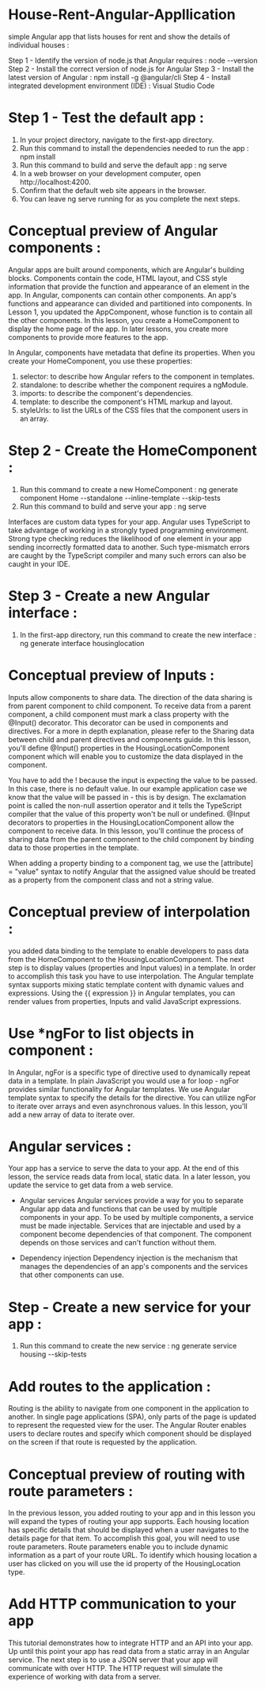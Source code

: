 # House-Rent-Angular-Appllication
simple Angular app that lists houses for rent and show the details of individual houses : 

Step 1 - Identify the version of node.js that Angular requires : node --version
Step 2 - Install the correct version of node.js for Angular
Step 3 - Install the latest version of Angular : npm install -g @angular/cli
Step 4 - Install integrated development environment (IDE) : Visual Studio Code

# Step 1 - Test the default app :
1. In your project directory, navigate to the first-app directory.
2. Run this command to install the dependencies needed to run the app : npm install
3. Run this command to build and serve the default app : ng serve
4. In a web browser on your development computer, open http://localhost:4200.
5. Confirm that the default web site appears in the browser.
6. You can leave ng serve running for as you complete the next steps.

# Conceptual preview of Angular components : 
Angular apps are built around components, which are Angular's building blocks. Components contain the code, HTML layout, and CSS style information that provide the function and appearance of an element in the app. In Angular, components can contain other components. An app's functions and appearance can divided and partitioned into components.
In Lesson 1, you updated the AppComponent, whose function is to contain all the other components. In this lesson, you create a HomeComponent to display the home page of the app. In later lessons, you create more components to provide more features to the app.

In Angular, components have metadata that define its properties. When you create your HomeComponent, you use these properties:
1. selector: to describe how Angular refers to the component in templates.
2. standalone: to describe whether the component requires a ngModule.
3. imports: to describe the component's dependencies.
4. template: to describe the component's HTML markup and layout.
5. styleUrls: to list the URLs of the CSS files that the component users in an array.

# Step 2 - Create the HomeComponent : 
1. Run this command to create a new HomeComponent : ng generate component Home --standalone --inline-template --skip-tests
2. Run this command to build and serve your app : ng serve

Interfaces are custom data types for your app.
Angular uses TypeScript to take advantage of working in a strongly typed programming environment. Strong type checking reduces the likelihood of one element in your app sending incorrectly formatted data to another. Such type-mismatch errors are caught by the TypeScript compiler and many such errors can also be caught in your IDE.

# Step 3 - Create a new Angular interface :
1. In the first-app directory, run this command to create the new interface : ng generate interface housinglocation

# Conceptual preview of Inputs : 
Inputs allow components to share data. The direction of the data sharing is from parent component to child component.
To receive data from a parent component, a child component must mark a class property with the @Input() decorator. This decorator can be used in components and directives.
For a more in depth explanation, please refer to the Sharing data between child and parent directives and components guide.
In this lesson, you'll define @Input() properties in the HousingLocationComponent component which will enable you to customize the data displayed in the component.

You have to add the ! because the input is expecting the value to be passed. In this case, there is no default value. In our example application case we know that the value will be passed in - this is by design. The exclamation point is called the non-null assertion operator and it tells the TypeScript compiler that the value of this property won't be null or undefined.
 @Input decorators to properties in the HousingLocationComponent allow the component to receive data. In this lesson, you'll continue the process of sharing data from the parent component to the child component by binding data to those properties in the template.

When adding a property binding to a component tag, we use the [attribute] = "value" syntax to notify Angular that the assigned value should be treated as a property from the component class and not a string value.

# Conceptual preview of interpolation : 
you added data binding to the template to enable developers to pass data from the HomeComponent to the HousingLocationComponent. The next step is to display values (properties and Input values) in a template. In order to accomplish this task you have to use interpolation.
The Angular template syntax supports mixing static template content with dynamic values and expressions.
Using the {{ expression }} in Angular templates, you can render values from properties, Inputs and valid JavaScript expressions.

# Use *ngFor to list objects in component : 
In Angular, ngFor is a specific type of directive used to dynamically repeat data in a template. In plain JavaScript you would use a for loop - ngFor provides similar functionality for Angular templates. We use Angular template syntax to specify the details for the directive.
You can utilize ngFor to iterate over arrays and even asynchronous values. In this lesson, you'll add a new array of data to iterate over.

# Angular services :
Your app has a service to serve the data to your app. At the end of this lesson, the service reads data from local, static data. In a later lesson, you update the service to get data from a web service.
- Angular services 
Angular services provide a way for you to separate Angular app data and functions that can be used by multiple components in your app. To be used by multiple components, a service must be made injectable. Services that are injectable and used by a component become dependencies of that component. The component depends on those services and can't function without them.

- Dependency injection
Dependency injection is the mechanism that manages the dependencies of an app's components and the services that other components can use.
# Step - Create a new service for your app : 
1. Run this command to create the new service : ng generate service housing --skip-tests

# Add routes to the application :
Routing is the ability to navigate from one component in the application to another. In single page applications (SPA), only parts of the page is updated to represent the requested view for the user.
The Angular Router enables users to declare routes and specify which component should be displayed on the screen if that route is requested by the application.

# Conceptual preview of routing with route parameters : 
In the previous lesson, you added routing to your app and in this lesson you will expand the types of routing your app supports. Each housing location has specific details that should be displayed when a user navigates to the details page for that item. To accomplish this goal, you will need to use route parameters.
Route parameters enable you to include dynamic information as a part of your route URL. To identify which housing location a user has clicked on you will use the id property of the HousingLocation type.

# Add HTTP communication to your app
This tutorial demonstrates how to integrate HTTP and an API into your app.
Up until this point your app has read data from a static array in an Angular service. The next step is to use a JSON server that your app will communicate with over HTTP. The HTTP request will simulate the experience of working with data from a server.
